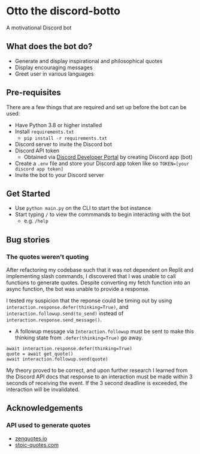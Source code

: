 # Otto the discord-botto
A motivational Discord bot

## What does the bot do?
- Generate and display inspirational and philosophical quotes
- Display encouraging messages
- Greet user in various languages

## Pre-requisites
There are a few things that are required and set up before the bot can be used:
- Have Python 3.8 or higher installed
- Install `requirements.txt`
  - `pip install -r requirements.txt`
- Discord server to invite the Discord bot
- Discord API token 
  - Obtained via [Discord Developer Portal](https://discord.com/developers/) by creating Discord app (bot)
- Create a `.env` file and store your Discord app token like so `TOKEN=[your discord app token]`
- Invite the bot to your Discord server
  
## Get Started
- Use `python main.py` on the CLI to start the bot instance
- Start typing `/` to view the commmands to begin interacting with the bot
  - e.g. `/help`

## Bug stories
### The quotes weren't quoting
After refactoring my codebase such that it was not dependent on Replit and implementing slash commands, I discovered that I was unable to call functions to generate quotes. Despite converting my fetch function into an async function, the bot was unable to provide a response. 

I tested my suspicion that the reponse could be timing out by using `interaction.response.defer(thinking=True)`, and `interaction.followup.send(to_send)` instead of `interaction.response.send_message()`.
  - A followup message via `Interaction.followup` must be sent to make this thinking state from `.defer(thinking=True)` go away.

  ```
  await interaction.response.defer(thinking=True)
  quote = await get_quote()
  await interaction.followup.send(quote)
  ```

My theory proved to be correct, and upon further research I learned from the Discord API docs that response to an interaction must be made within 3 seconds of receiving the event. If the 3 second deadline is exceeded, the interaction will be invalidated.


## Acknowledgements
### API used to generate quotes
- [zenquotes.io](https://zenquotes.io/api/random)
- [stoic-quotes.com](https://stoic-quotes.com/api/quote)

